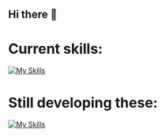 ## Hi there 👋

# Current skills:
[![My Skills](https://skillicons.dev/icons?i=html,css,js,react,docker,firebase,linux,git)](https://skillicons.dev)

# Still developing these: 
[![My Skills](https://skillicons.dev/icons?i=typescript,nextjs,nodejs,tailwindcss,mongodb,mysql)](https://skillicons.dev)
